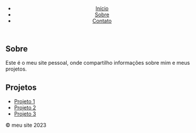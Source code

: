 <!DOCTYPE html>
<html>
<head>
	<title>Meu Site</title>
	<meta charset="UTF-8">
	<meta name="description" content="Este é o meu site pessoal, onde compartilho informações sobre mim e meus projetos.">
	<meta name="viewport" content="width=device-width, initial-scale=1.0">
	<link rel="stylesheet" type="text/css" href="estilo.css">
	<style>
		html, body {
			min-height: 100vh;
		}
		body {
			background-image: url("https://live.staticflickr.com/65535/52757707942_dae5b57bdf_c.jpg");
			background-size: cover;
			background-position: center;
			background-repeat: no-repeat; /* Adicionado para evitar duplicação */
		}
	</style>
</head>
<body>
	<header>
		<nav>
			<ul>
				<li><a href="#">Início</a></li>
				<li><a href="#">Sobre</a></li>
				<li><a href="#">Contato</a></li>
			</ul>
		</nav>
	</header>
	<main>
		<h2>Sobre</h2>
		<p>Este é o meu site pessoal, onde compartilho informações sobre mim e meus projetos.</p>
		<h2>Projetos</h2>
		<ul>
			<li><a href="#">Projeto 1</a></li>
			<li><a href="#">Projeto 2</a></li>
			<li><a href="#">Projeto 3</a></li>
		</ul>
	</main>
	<footer>
		<p>&copy; meu site 2023</p>
	</footer>
</body>
</html>
